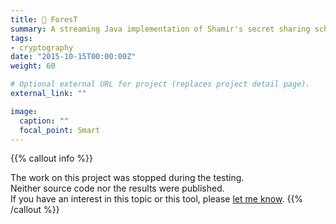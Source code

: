 ```yaml
---
title: 🌲 ForesT
summary: A streaming Java implementation of Shamir's secret sharing scheme *[frozen]*
tags:
- cryptography
date: "2015-10-15T00:00:00Z"
weight: 60

# Optional external URL for project (replaces project detail page).
external_link: ""

image:
  caption: ""
  focal_point: Smart
---
```

{{% callout info %}}

The work on this project was stopped during the testing.   
Neither source code nor the results were published.  
If you have an interest in this topic or this tool, please [let me know](/en/#contact).
{{% /callout %}}